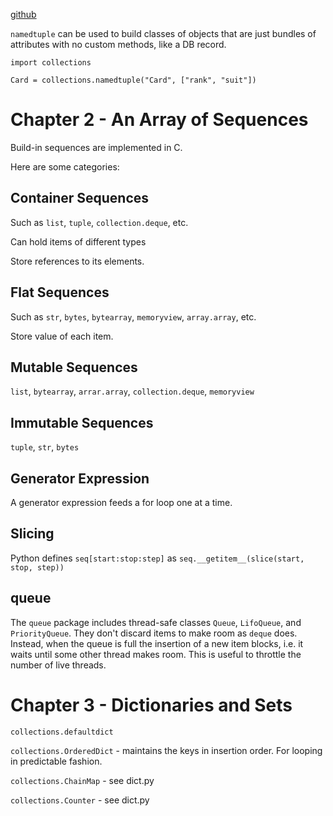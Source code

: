 [github](https://github.com/fluentpython/example-code)

`namedtuple` can be used to build classes of objects that are just bundles of attributes with no custom methods, like a DB record.

```
import collections

Card = collections.namedtuple("Card", ["rank", "suit"])
```

# Chapter 2 - An Array of Sequences

Build-in sequences are implemented in C.

Here are some categories:

## Container Sequences

Such as `list`, `tuple`, `collection.deque`, etc.

Can hold items of different types

Store references to its elements.

## Flat Sequences

Such as `str`, `bytes`, `bytearray`, `memoryview`, `array.array`, etc.

Store value of each item.

## Mutable Sequences

`list`, `bytearray`, `arrar.array`, `collection.deque`, `memoryview`

## Immutable Sequences

`tuple`, `str`, `bytes`

## Generator Expression

A generator expression feeds a for loop one at a time.

## Slicing

Python defines `seq[start:stop:step]` as `seq.__getitem__(slice(start, stop, step))`

## queue

The `queue` package includes thread-safe classes `Queue`, `LifoQueue`, and `PriorityQueue`. They don't discard items to make room as `deque` does. Instead, when the queue is full the insertion of a new item blocks, i.e. it waits until some other thread makes room. This is useful to throttle the number of live threads.

# Chapter 3 - Dictionaries and Sets

`collections.defaultdict`

`collections.OrderedDict` - maintains the keys in insertion order. For looping in predictable fashion.

`collections.ChainMap` - see dict.py

`collections.Counter` - see dict.py
